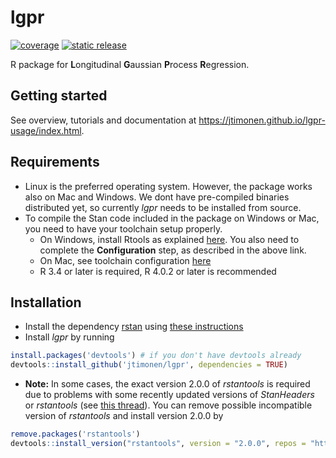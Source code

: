 # lgpr
[![coverage](https://codecov.io/gh/jtimonen/lgpr/branch/development/graph/badge.svg)](https://codecov.io/gh/jtimonen/lgpr)
[![static release](https://zenodo.org/badge/DOI/10.5281/zenodo.3632542.svg)](https://doi.org/10.5281/zenodo.3632542)

R package for **L**ongitudinal **G**aussian **P**rocess **R**egression. 

## Getting started
See overview, tutorials and documentation at https://jtimonen.github.io/lgpr-usage/index.html. 

## Requirements

* Linux is the preferred operating system. However, the package works also on
  Mac and Windows. We dont have pre-compiled binaries distributed yet, so 
  currently *lgpr* needs to be installed from source. 
* To compile the Stan code included in the package on Windows or Mac, you need
  to have your toolchain setup properly. 
  -  On Windows, install Rtools as explained [here](https://github.com/stan-dev/rstan/wiki/Installing-RStan-from-source-on-Windows#configuration). You also need to complete the **Configuration** step, as described in the
  above link.
  - On Mac, see toolchain configuration [here](https://github.com/stan-dev/rstan/wiki/Installing-RStan-from-source-on-a-Mac")
  - R 3.4 or later is required, R 4.0.2 or later is recommended

## Installation
* Install the dependency [rstan](https://mc-stan.org/rstan/) using [these instructions](https://github.com/stan-dev/rstan/wiki/RStan-Getting-Started)
* Install *lgpr* by running
```r
install.packages('devtools') # if you don't have devtools already
devtools::install_github('jtimonen/lgpr', dependencies = TRUE)
```

* **Note:** In some cases, the exact version 2.0.0 of *rstantools* is required due
to problems with some recently updated versions of *StanHeaders* or *rstantools* (see [this thread](https://github.com/stan-dev/rstantools/issues/76)). You can remove possible incompatible version of *rstantools* and install version 2.0.0 by
```r
remove.packages('rstantools')
devtools::install_version("rstantools", version = "2.0.0", repos = "http://cran.us.r-project.org")
```
